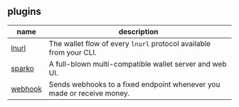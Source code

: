 plugins
-------

| name                         | description                                                                 |
|------------------------------|-----------------------------------------------------------------------------|
| [lnurl](lnurl)               | The wallet flow of every `lnurl` protocol available from your CLI.          |
| [sparko](sparko)             | A full-blown multi-compatible wallet server and web UI.                     |
| [webhook](webhook)           | Sends webhooks to a fixed endpoint whenever you made or receive money.      |
